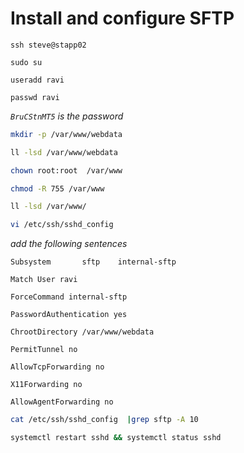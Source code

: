 # Install and configure SFTP
```
ssh steve@stapp02

sudo su

useradd ravi

passwd ravi
```
*```BruCStnMT5``` is the password*
```bash
mkdir -p /var/www/webdata

ll -lsd /var/www/webdata

chown root:root  /var/www

chmod -R 755 /var/www

ll -lsd /var/www/

vi /etc/ssh/sshd_config
```
*add the following sentences*
```
Subsystem       sftp    internal-sftp

Match User ravi

ForceCommand internal-sftp

PasswordAuthentication yes

ChrootDirectory /var/www/webdata

PermitTunnel no

AllowTcpForwarding no

X11Forwarding no

AllowAgentForwarding no
```
```bash
cat /etc/ssh/sshd_config  |grep sftp -A 10

systemctl restart sshd && systemctl status sshd

```

